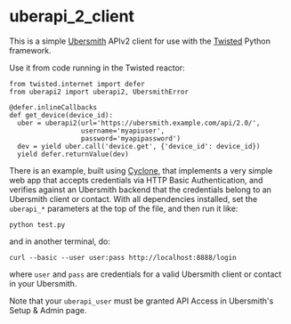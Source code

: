 uberapi_2_client
======================================================================

This is a simple [Ubersmith](http://www.ubersmith.com/) APIv2 client
for use with the [Twisted](http://twistedmatrix.com/trac/) Python
framework.

Use it from code running in the Twisted reactor:

    from twisted.internet import defer
    from uberapi2 import uberapi2, UbersmithError

    @defer.inlineCallbacks
    def get_device(device_id):
      uber = uberapi2(url='https://ubersmith.example.com/api/2.0/',
                      username='myapiuser',
                      password='myapipassword')
      dev = yield uber.call('device.get', {'device_id': device_id})
      yield defer.returnValue(dev)

There is an example, built using [Cyclone](http://cyclone.io/), that
implements a very simple web app that accepts credentials via HTTP
Basic Authentication, and verifies against an Ubersmith backend that
the credentials belong to an Ubersmith client or contact.  With all
dependencies installed, set the `uberapi_*` parameters at the top of
the file, and then run it like:

    python test.py

and in another terminal, do:

    curl --basic --user user:pass http://localhost:8888/login

where `user` and `pass` are credentials for a valid Ubersmith client
or contact in your Ubersmith.

Note that your `uberapi_user` must be granted API Access in
Ubersmith's Setup & Admin page.
